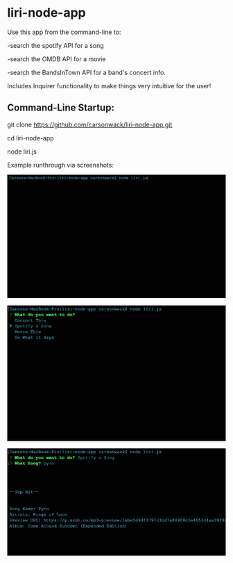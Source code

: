 # liri-node-app


Use this app from the command-line to:



-search the spotify API for a song

-search the OMDB API for a movie

-search the BandsInTown API for a band's concert info.







Includes Inquirer functionality to make things very intuitive for the user!



Command-Line Startup:
----------------------

git clone https://github.com/carsonwack/liri-node-app.git

cd liri-node-app

node liri.js



Example runthrough via screenshots:

![Alt text](./images/1.png?raw=true "Optional Title")


![Alt text](./images/2.png?raw=true "Optional Title")


![Alt text](./images/3.png?raw=true "Optional Title")


